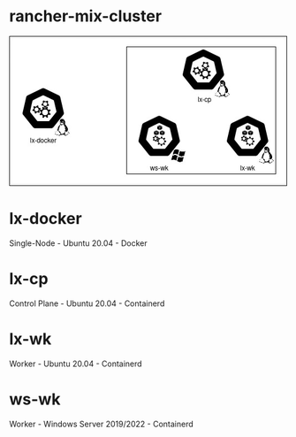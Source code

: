 # rancher-mix-cluster

![alt text](https://raw.githubusercontent.com/leandroscardua/rancher-mix-cluster/main/Untitled%20Diagram.jpg?raw=true)

# lx-docker

Single-Node - Ubuntu 20.04 - Docker

# lx-cp

Control Plane - Ubuntu 20.04 - Containerd

# lx-wk

Worker -  Ubuntu 20.04 - Containerd

# ws-wk

Worker - Windows Server 2019/2022 - Containerd
